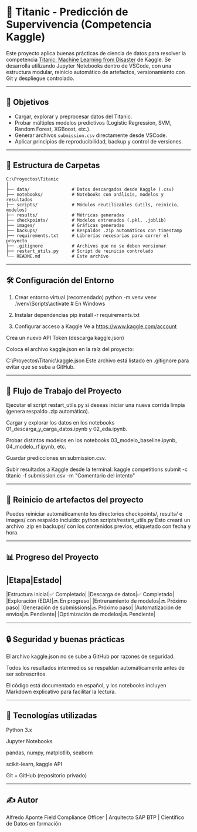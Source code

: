 ﻿# 🚢 Titanic - Predicción de Supervivencia (Competencia Kaggle)

Este proyecto aplica buenas prácticas de ciencia de datos para resolver la competencia [Titanic: Machine Learning from Disaster](https://www.kaggle.com/competitions/titanic/) de Kaggle. Se desarrolla utilizando Jupyter Notebooks dentro de VSCode, con una estructura modular, reinicio automático de artefactos, versionamiento con Git y despliegue controlado.

---

## 🧠 Objetivos

- Cargar, explorar y preprocesar datos del Titanic.
- Probar múltiples modelos predictivos (Logistic Regression, SVM, Random Forest, XGBoost, etc.).
- Generar archivos `submission.csv` directamente desde VSCode.
- Aplicar principios de reproducibilidad, backup y control de versiones.

---

## 📁 Estructura de Carpetas

```plaintext
C:\Proyectos\Titanic
│
├── data/                # Datos descargados desde Kaggle (.csv)
├── notebooks/           # Notebooks con análisis, modelos y resultados
├── scripts/             # Módulos reutilizables (utils, reinicio, modelos)
├── results/             # Métricas generadas
├── checkpoints/         # Modelos entrenados (.pkl, .joblib)
├── images/              # Gráficas generadas
├── backups/             # Respaldos .zip automáticos con timestamp
├── requirements.txt     # Librerías necesarias para correr el proyecto
├── .gitignore           # Archivos que no se deben versionar
├── restart_utils.py     # Script de reinicio controlado
└── README.md            # Este archivo
```
---

## 🛠️ Configuración del Entorno

1. Crear entorno virtual (recomendado)
python -m venv venv
.\venv\Scripts\activate  # En Windows

2. Instalar dependencias
pip install -r requirements.txt

3. Configurar acceso a Kaggle
Ve a https://www.kaggle.com/account

Crea un nuevo API Token (descarga kaggle.json)

Coloca el archivo kaggle.json en la raíz del proyecto:

C:\Proyectos\Titanic\kaggle.json
Este archivo está listado en .gitignore para evitar que se suba a GitHub.

---

## 🚀 Flujo de Trabajo del Proyecto
Ejecutar el script restart_utils.py si deseas iniciar una nueva corrida limpia (genera respaldo .zip automático).

Cargar y explorar los datos en los notebooks 01_descarga_y_carga_datos.ipynb y 02_eda.ipynb.

Probar distintos modelos en los notebooks 03_modelo_baseline.ipynb, 04_modelo_rf.ipynb, etc.

Guardar predicciones en submission.csv.

Subir resultados a Kaggle desde la terminal:
kaggle competitions submit -c titanic -f submission.csv -m "Comentario del intento"

---

##  🧪 Reinicio de artefactos del proyecto
Puedes reiniciar automáticamente los directorios checkpoints/, results/ e images/ con respaldo incluido:
python scripts/restart_utils.py
Esto creará un archivo .zip en backups/ con los contenidos previos, etiquetado con fecha y hora.

---
## 📊 Progreso del Proyecto
|Etapa|Estado|
--
|Estructura inicial|✅ Completado|
|Descarga de datos|✅ Completado|
|Exploración (EDA)|🔜 En progreso|
|Entrenamiento de modelos|🔜 Próximo paso|
|Generación de submissions|🔜 Próximo paso|
|Automatización de envíos|🔜 Pendiente|
|Optimización de modelos|🔜 Pendiente|

---

## 🔒 Seguridad y buenas prácticas
El archivo kaggle.json no se sube a GitHub por razones de seguridad.

Todos los resultados intermedios se respaldan automáticamente antes de ser sobrescritos.

El código está documentado en español, y los notebooks incluyen Markdown explicativo para facilitar la lectura.

---
## 🧠 Tecnologías utilizadas
Python 3.x

Jupyter Notebooks

pandas, numpy, matplotlib, seaborn

scikit-learn, kaggle API

Git + GitHub (repositorio privado)

---
## ✍️ Autor
Alfredo Aponte
Field Compliance Officer | Arquitecto SAP BTP | Científico de Datos en formación